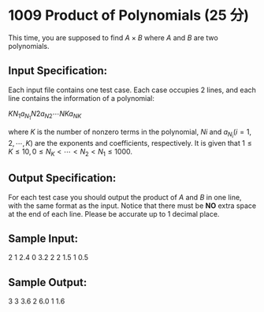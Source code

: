 # 1009 Product of Polynomials (25 分)

This time, you are supposed to find $A \times B$ where $A$ and $B$ are two polynomials.

## Input Specification:
Each input file contains one test case. Each case occupies 2 lines, and each line contains the information of a polynomial:

$K N_1 a_{N_1} N_​2 a_{N_​2} \cdots N_​K a_{​N_​K}$ ​​

where $K$ is the number of nonzero terms in the polynomial, $N_​i$ and $a_{N_i}(i = 1, 2, \cdots,K)$ are the exponents and coefficients, respectively. It is given that $1≤ K ≤10, 0 ≤ N_K < \cdots < N_2 < N_1 ≤ 1000$.

## Output Specification:
For each test case you should output the product of $A$ and $B$ in one line, with the same format as the input. Notice that there must be **NO** extra space at the end of each line. Please be accurate up to 1 decimal place.

## Sample Input:
2 1 2.4 0 3.2
2 2 1.5 1 0.5

## Sample Output:
3 3 3.6 2 6.0 1 1.6
